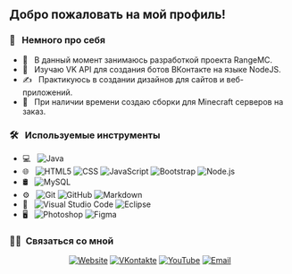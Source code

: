<h2> Добро пожаловать на мой профиль! </h2>

<h3> 👨 &nbsp; Немного про себя </h3>

- 🚀 &nbsp; В данный момент занимаюсь разработкой проекта RangeMC.
- 🌱 &nbsp; Изучаю VK API для создания ботов ВКонтакте на языке NodeJS.
- ✍️ &nbsp; Практикуюсь в создании дизайнов для сайтов и веб-приложений.
- 💼 &nbsp; При наличии времени создаю сборки для Minecraft серверов на заказ.

<h3> 🛠 &nbsp; Используемые инструменты </h3>

- 💻 &nbsp;
  ![Java](https://img.shields.io/badge/-Java-333333?style=flat&logo=Java&logoColor=007396)
- 🌐 &nbsp;
  ![HTML5](https://img.shields.io/badge/-HTML5-333333?style=flat&logo=HTML5)
  ![CSS](https://img.shields.io/badge/-CSS-333333?style=flat&logo=CSS3&logoColor=1572B6)
  ![JavaScript](https://img.shields.io/badge/-JavaScript-333333?style=flat&logo=javascript)
  ![Bootstrap](https://img.shields.io/badge/-Bootstrap-333333?style=flat&logo=bootstrap&logoColor=563D7C)
  ![Node.js](https://img.shields.io/badge/-Node.js-333333?style=flat&logo=node.js)
- 🛢 &nbsp;
  ![MySQL](https://img.shields.io/badge/-MySQL-333333?style=flat&logo=mysql)
- ⚙️ &nbsp;
  ![Git](https://img.shields.io/badge/-Git-333333?style=flat&logo=git)
  ![GitHub](https://img.shields.io/badge/-GitHub-333333?style=flat&logo=github)
  ![Markdown](https://img.shields.io/badge/-Markdown-333333?style=flat&logo=markdown)
- 🔧 &nbsp;
  ![Visual Studio Code](https://img.shields.io/badge/-Visual%20Studio%20Code-333333?style=flat&logo=visual-studio-code&logoColor=007ACC)
  ![Eclipse](https://img.shields.io/badge/-Eclipse-333333?style=flat&logo=eclipse-ide&logoColor=2C2255)
- 🖥 &nbsp;
  ![Photoshop](https://img.shields.io/badge/-Photoshop-333333?style=flat&logo=adobe-photoshop)
  ![Figma](https://img.shields.io/badge/-Figma-333333?style=flat&logo=figma)

<!-- <br/>

<a href="https://github.com/alexeylesin">
  <img height="180em" src="https://github-readme-stats.vercel.app/api?username=alexeylesin&theme=buefy&show_icons=true" />
  <img height="180em" src="https://github-readme-stats.vercel.app/api/top-langs/?username=alexeylesin&theme=buefy&layout=compact" />
</a>

<br/> -->

<h3> 🤝🏻 &nbsp;Связаться со мной </h3>

<p align="center">
<a href="https://alexeylesin.ru/"><img alt="Website" src="https://img.shields.io/badge/Вебсайт-www.alexeylesin.ru-blue?style=flat-square&logo=google-chrome"></a>
<a href="https://vk.com/securityerror/"><img alt="VKontakte" src="https://img.shields.io/badge/ВКонтакте-securityerror-blue?style=flat-square&logo=vk"></a>
<a href="https://youtube.com/c/АлексейЛесин/"><img alt="YouTube" src="https://img.shields.io/badge/YouTube-alexeylesin-blue?style=flat-square&logo=youtube"></a>
<a href="mailto:me@alexeylesin.ru"><img alt="Email" src="https://img.shields.io/badge/Email-me@alexeylesin.ru-blue?style=flat-square&logo=gmail"></a>
</p>
